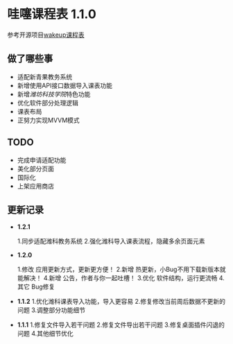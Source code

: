 # 哇噻课程表 1.1.0

参考开源项目[wakeup课程表](https://github.com/YZune/WakeupSchedule_Kotlin)

## 做了哪些事

- 适配新青果教务系统
- 新增使用API接口数据导入课表功能
- 新增*潍坊科技学院*特色功能
- 优化软件部分处理逻辑
- 课表布局
- 正努力实现MVVM模式

## TODO

- 完成申请适配功能
- 美化部分页面
- 国际化
- 上架应用商店

## 更新记录

- **1.2.1**

  1.同步适配潍科教务系统
  2.强化潍科导入课表流程，隐藏多余页面元素
  
- **1.2.0**

  1.修改 应用更新方式，更新更方便！
  2.新增 热更新，小Bug不用下载新版本就能解决！
  4.新增 公告，作者与你一起吐槽！
  3.优化 软件结构，运行更流畅
  4.其它 Bug修复

- **1.1.2**
  1.优化潍科课表导入功能，导入更容易
  2.修复修改当前周后数据不更新的问题
  3.调整部分功能细节

- **1.1.1**
  1.修复文件导入若干问题
  2.修复文件导出若干问题
  3.修复桌面插件闪退的问题
  4.其他细节优化
